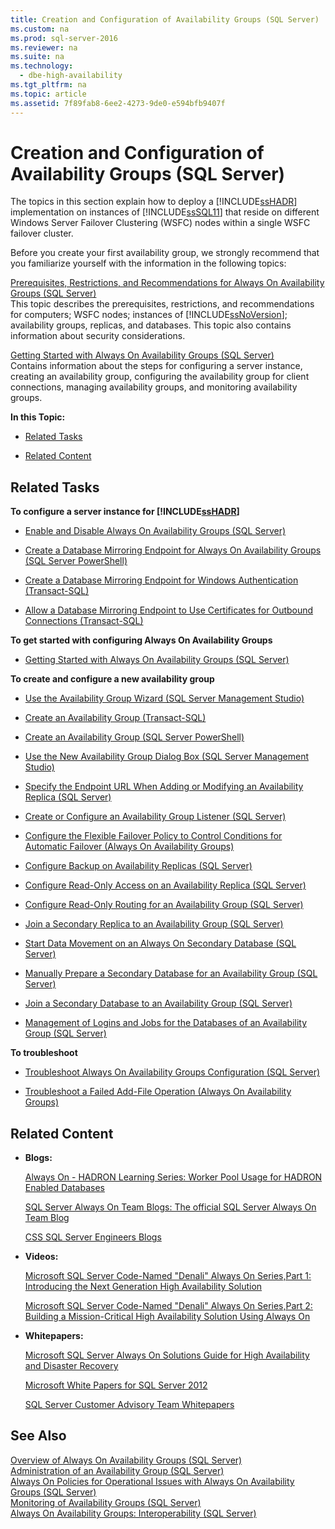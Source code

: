 ```yaml
---
title: Creation and Configuration of Availability Groups (SQL Server)
ms.custom: na
ms.prod: sql-server-2016
ms.reviewer: na
ms.suite: na
ms.technology: 
  - dbe-high-availability
ms.tgt_pltfrm: na
ms.topic: article
ms.assetid: 7f89fab8-6ee2-4273-9de0-e594bfb9407f
---
```

# Creation and Configuration of Availability Groups (SQL Server)
  The topics in this section explain how to deploy a [!INCLUDE[ssHADR](../../Topics/TopicNameContainA/includes/ssHADR_md.md)] implementation on instances of [!INCLUDE[ssSQL11](../../Topics/TopicNameContainA/includes/ssSQL11_md.md)] that reside on different Windows Server Failover Clustering (WSFC) nodes within a single WSFC failover cluster.  
  
 Before you create your first availability group, we strongly recommend that you familiarize yourself with the information in the following topics:  
  
 [Prerequisites, Restrictions, and Recommendations for Always On Availability Groups &#40;SQL Server&#41;](../../Topics/TopicNameNotContainA/Prerequisites--Restrictions--and-Recommendations-for-Always-On-Availability-Groups--SQL-Server-.md)  
 This topic describes the prerequisites, restrictions, and recommendations for computers; WSFC nodes; instances of [!INCLUDE[ssNoVersion](../../Topics/TopicNameContainA/includes/ssNoVersion_md.md)]; availability groups, replicas, and databases. This topic also contains information about security considerations.  
  
 [Getting Started with Always On Availability Groups &#40;SQL Server&#41;](../../Topics/TopicNameNotContainA/Getting-Started-with-Always-On-Availability-Groups--SQL-Server-.md)  
 Contains information about the steps for configuring a server instance, creating an availability group, configuring the availability group for client connections, managing availability groups, and monitoring availability groups.  
  
 **In this Topic:**  
  
-   [Related Tasks](#RelatedTasks)  
  
-   [Related Content](#RelatedContent)  
  
##  <a name="RelatedTasks"></a> Related Tasks  
 **To configure a server instance for [!INCLUDE[ssHADR](../../Topics/TopicNameContainA/includes/ssHADR_md.md)]**  
  
-   [Enable and Disable Always On Availability Groups &#40;SQL Server&#41;](../../Topics/TopicNameNotContainA/Enable-and-Disable-Always-On-Availability-Groups--SQL-Server-.md)  
  
-   [Create a Database Mirroring Endpoint for Always On Availability Groups &#40;SQL Server PowerShell&#41;](../../Topics/TopicNameContainA/Create-a-Database-Mirroring-Endpoint-for-Always-On-Availability-Groups--SQL-Server-PowerShell-.md)  
  
-   [Create a Database Mirroring Endpoint for Windows Authentication &#40;Transact-SQL&#41;](../../Topics/TopicNameContainA/Create-a-Database-Mirroring-Endpoint-for-Windows-Authentication--Transact-SQL-.md)  
  
-   [Allow a Database Mirroring Endpoint to Use Certificates for Outbound Connections &#40;Transact-SQL&#41;](../../Topics/TopicNameContainA/Allow-a-Database-Mirroring-Endpoint-to-Use-Certificates-for-Outbound-Connections--Transact-SQL-.md)  
  
 **To get started with configuring Always On Availability Groups**  
  
-   [Getting Started with Always On Availability Groups &#40;SQL Server&#41;](../../Topics/TopicNameNotContainA/Getting-Started-with-Always-On-Availability-Groups--SQL-Server-.md)  
  
 **To create and configure a new availability group**  
  
-   [Use the Availability Group Wizard &#40;SQL Server Management Studio&#41;](../../Topics/TopicNameNotContainA/Use-the-Availability-Group-Wizard--SQL-Server-Management-Studio-.md)  
  
-   [Create an Availability Group &#40;Transact-SQL&#41;](../../Topics/TopicNameNotContainA/Create-an-Availability-Group--Transact-SQL-.md)  
  
-   [Create an Availability Group &#40;SQL Server PowerShell&#41;](../../Topics/TopicNameNotContainA/Create-an-Availability-Group--SQL-Server-PowerShell-.md)  
  
-   [Use the New Availability Group Dialog Box &#40;SQL Server Management Studio&#41;](../../Topics/TopicNameNotContainA/Use-the-New-Availability-Group-Dialog-Box--SQL-Server-Management-Studio-.md)  
  
-   [Specify the Endpoint URL When Adding or Modifying an Availability Replica &#40;SQL Server&#41;](../../Topics/TopicNameNotContainA/Specify-the-Endpoint-URL-When-Adding-or-Modifying-an-Availability-Replica--SQL-Server-.md)  
  
-   [Create or Configure an Availability Group Listener &#40;SQL Server&#41;](../../Topics/TopicNameNotContainA/Create-or-Configure-an-Availability-Group-Listener--SQL-Server-.md)  
  
-   [Configure the Flexible Failover Policy to Control Conditions for Automatic Failover &#40;Always On Availability Groups&#41;](../../Topics/TopicNameNotContainA/Configure-the-Flexible-Failover-Policy-to-Control-Conditions-for-Automatic-Failover--Always-On-Availability-Groups-.md)  
  
-   [Configure Backup on Availability Replicas &#40;SQL Server&#41;](../../Topics/TopicNameNotContainA/Configure-Backup-on-Availability-Replicas--SQL-Server-.md)  
  
-   [Configure Read-Only Access on an Availability Replica &#40;SQL Server&#41;](../../Topics/TopicNameNotContainA/Configure-Read-Only-Access-on-an-Availability-Replica--SQL-Server-.md)  
  
-   [Configure Read-Only Routing for an Availability Group &#40;SQL Server&#41;](../../Topics/TopicNameNotContainA/Configure-Read-Only-Routing-for-an-Availability-Group--SQL-Server-.md)  
  
-   [Join a Secondary Replica to an Availability Group &#40;SQL Server&#41;](../../Topics/TopicNameContainA/Join-a-Secondary-Replica-to-an-Availability-Group--SQL-Server-.md)  
  
-   [Start Data Movement on an Always On Secondary Database &#40;SQL Server&#41;](../../Topics/TopicNameNotContainA/Start-Data-Movement-on-an-Always-On-Secondary-Database--SQL-Server-.md)  
  
-   [Manually Prepare a Secondary Database for an Availability Group &#40;SQL Server&#41;](../../Topics/TopicNameContainA/Manually-Prepare-a-Secondary-Database-for-an-Availability-Group--SQL-Server-.md)  
  
-   [Join a Secondary Database to an Availability Group &#40;SQL Server&#41;](../../Topics/TopicNameContainA/Join-a-Secondary-Database-to-an-Availability-Group--SQL-Server-.md)  
  
-   [Management of Logins and Jobs for the Databases of an Availability Group &#40;SQL Server&#41;](../../Topics/TopicNameNotContainA/Management-of-Logins-and-Jobs-for-the-Databases-of-an-Availability-Group--SQL-Server-.md)  
  
 **To troubleshoot**  
  
-   [Troubleshoot Always On Availability Groups Configuration &#40;SQL Server&#41;](../../Topics/TopicNameNotContainA/Troubleshoot-Always-On-Availability-Groups-Configuration--SQL-Server-.md)  
  
-   [Troubleshoot a Failed Add-File Operation &#40;Always On Availability Groups&#41;](../../Topics/TopicNameContainA/Troubleshoot-a-Failed-Add-File-Operation--Always-On-Availability-Groups-.md)  
  
##  <a name="RelatedContent"></a> Related Content  
  
-   **Blogs:**  
  
     [Always On - HADRON Learning Series: Worker Pool Usage for HADRON Enabled Databases](http://blogs.msdn.com/b/psssql/archive/2012/05/17/Always%20On-hadron-learning-series-worker-pool-usage-for-hadron-enabled-databases.aspx)  
  
     [SQL Server Always On Team Blogs: The official SQL Server Always On Team Blog](http://blogs.msdn.com/b/sqlAlways%20On/)  
  
     [CSS SQL Server Engineers Blogs](http://blogs.msdn.com/b/psssql/)  
  
-   **Videos:**  
  
     [Microsoft SQL Server Code-Named "Denali" Always On Series,Part 1: Introducing the Next Generation High Availability Solution](http://channel9.msdn.com/Events/TechEd/NorthAmerica/2011/DBI302)  
  
     [Microsoft SQL Server Code-Named "Denali" Always On Series,Part 2: Building a Mission-Critical High Availability Solution Using Always On](http://channel9.msdn.com/Events/TechEd/NorthAmerica/2011/DBI404)  
  
-   **Whitepapers:**  
  
     [Microsoft SQL Server Always On Solutions Guide for High Availability and Disaster Recovery](http://go.microsoft.com/fwlink/?LinkId=227600)  
  
     [Microsoft White Papers for SQL Server 2012](http://msdn.microsoft.com/library/hh403491.aspx)  
  
     [SQL Server Customer Advisory Team Whitepapers](http://sqlcat.com/)  
  
## See Also  
 [Overview of Always On Availability Groups &#40;SQL Server&#41;](../../Topics/TopicNameNotContainA/Overview-of-Always-On-Availability-Groups--SQL-Server-.md)   
 [Administration of an Availability Group &#40;SQL Server&#41;](../../Topics/TopicNameNotContainA/Administration-of-an-Availability-Group--SQL-Server-.md)   
 [Always On Policies for Operational Issues with Always On Availability Groups &#40;SQL Server&#41;](../../Topics/TopicNameNotContainA/Always-On-Policies-for-Operational-Issues-with-Always-On-Availability-Groups--SQL-Server-.md)   
 [Monitoring of Availability Groups &#40;SQL Server&#41;](../../Topics/TopicNameNotContainA/Monitoring-of-Availability-Groups--SQL-Server-.md)   
 [Always On Availability Groups: Interoperability &#40;SQL Server&#41;](../Topic/Always%20On%20Availability%20Groups:%20Interoperability%20\(SQL%20Server\).md)  
  
  